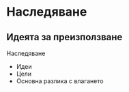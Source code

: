 # Наследяване

## Идеята за преизползване

Наследяване 
- Идеи 
- Цели
- Основна разлика с влагането